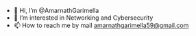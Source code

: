 - 👋 Hi, I’m @AmarnathGarimella
- 👀 I’m interested in Networking and Cybersecurity
- 📫 How to reach me by mail amarnathgarimella59@gmail.com

<!---
AmarnathGarimella/AmarnathGarimella is a ✨ special ✨ repository because its `README.md` (this file) appears on your GitHub profile.
You can click the Preview link to take a look at your changes.
--->

